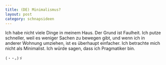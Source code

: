 ```yaml
---
title: (DE) Minimalismus?
layout: post
category: schnapsideen 
---
```


Ich habe nicht viele Dinge in meinem Haus. 
Der Grund ist Faulheit.
Ich putze schneller, weil es weniger Sachen zu bewegen gibt, und wenn ich in anderer Wohnung umziehen, ist es überhaupt einfacher. 
Ich betrachte mich nicht als Minimalist. 
Ich würde sagen, dass ich Pragmatiker bin. 

```
(・・。)ゞ
``` 
